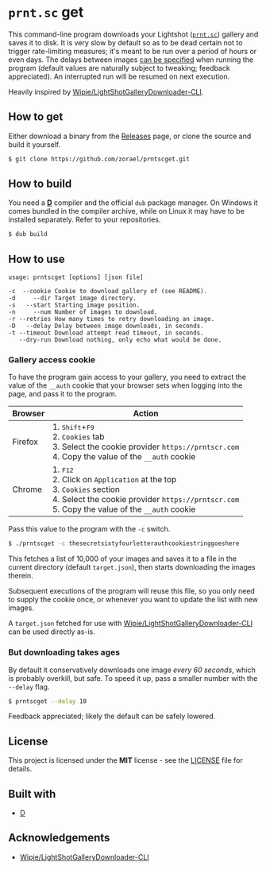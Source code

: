 # `prnt.sc` get

This command-line program downloads your Lightshot ([`prnt.sc`](https://prnt.scr)) gallery and saves it to disk. It is very slow by default so as to be dead certain not to trigger rate-limiting measures; it's meant to be run over a period of hours or even days. The delays between images [can be specified](#but-downloading-takes-ages) when running the program (default values are naturally subject to tweaking; feedback appreciated). An interrupted run will be resumed on next execution.

Heavily inspired by [Wipie/LightShotGalleryDownloader-CLI](https://github.com/Wipie/LightShotGalleryDownloader-CLI).

## How to get

Either download a binary from the [Releases](https://github.com/zorael/prntscget/releases) page, or clone the source and build it yourself.

```sh
$ git clone https://github.com/zorael/prntscget.git
```

## How to build

You need a [**D**](https://dlang.org) compiler and the official `dub` package manager. On Windows it comes bundled in the compiler archive, while on Linux it may have to be installed separately. Refer to your repositories.

```sh
$ dub build
```

## How to use

```
usage: prntscget [options] [json file]

-c  --cookie Cookie to download gallery of (see README).
-d     --dir Target image directory.
-s   --start Starting image position.
-n     --num Number of images to download.
-r --retries How many times to retry downloading an image.
-D   --delay Delay between image downloads, in seconds.
-t --timeout Download attempt read timeout, in seconds.
   --dry-run Download nothing, only echo what would be done.
```

### Gallery access cookie

To have the program gain access to your gallery, you need to extract the value of the `__auth` cookie that your browser sets when logging into the page, and pass it to the program.

| Browser |Action|
|---------|---|
|Firefox|1. <kbd>Shift</kbd>+<kbd>F9</kbd><br>2. `Cookies` tab<br>3. Select the cookie provider `https://prntscr.com`<br>4. Copy the value of the `__auth` cookie|
|Chrome|1. <kbd>F12</kbd><br>2. Click on `Application` at the top<br>3. `Cookies` section<br>4. Select the cookie provider `https://prntscr.com`<br>5. Copy the value of the `__auth` cookie|

Pass this value to the program with the `-c` switch.

```sh
$ ./prntscget -c thesecretsixtyfourletterauthcookiestringgoeshere
```

This fetches a list of 10,000 of your images and saves it to a file in the current directory (default `target.json`), then starts downloading the images therein.

Subsequent executions of the program will reuse this file, so you only need to supply the cookie once, or whenever you want to update the list with new images.

A `target.json` fetched for use with [Wipie/LightShotGalleryDownloader-CLI](https://github.com/Wipie/LightShotGalleryDownloader-CLI) can be used directly as-is.

### But downloading takes ages

By default it conservatively downloads one image *every 60 seconds*, which is probably overkill, but safe. To speed it up, pass a smaller number with the `--delay` flag.

```sh
$ prntscget --delay 10
```

Feedback appreciated; likely the default can be safely lowered.

## License

This project is licensed under the **MIT** license - see the [LICENSE](LICENSE) file for details.

## Built with

* [D](https://dlang.org)

## Acknowledgements

* [Wipie/LightShotGalleryDownloader-CLI](https://github.com/Wipie/LightShotGalleryDownloader-CLI)